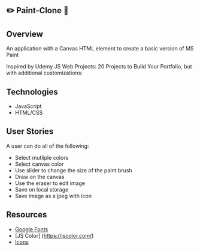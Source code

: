 ## :pencil2: Paint-Clone :art:



## Overview
An application with a Canvas HTML element to create a basic version of MS Paint

Inspired by Udemy JS Web Projects: 20 Projects to Build Your Portfolio, but with additional customizations:


## Technologies 
- JavaScript
- HTML/CSS



## User Stories
A user can do all of the following: 
- Select mutliple colors
- Select canvas color
- Use slider to change the size of the paint brush
- Draw on the canvas
- Use the eraser to edit image
- Save on local storage
- Save image as a jpeg with icon 




## Resources
- [Google Fonts](https://fonts.google.com/)
- [JS Color] (https://jscolor.com/) 
- [Icons](https://fontawesome.com/)
